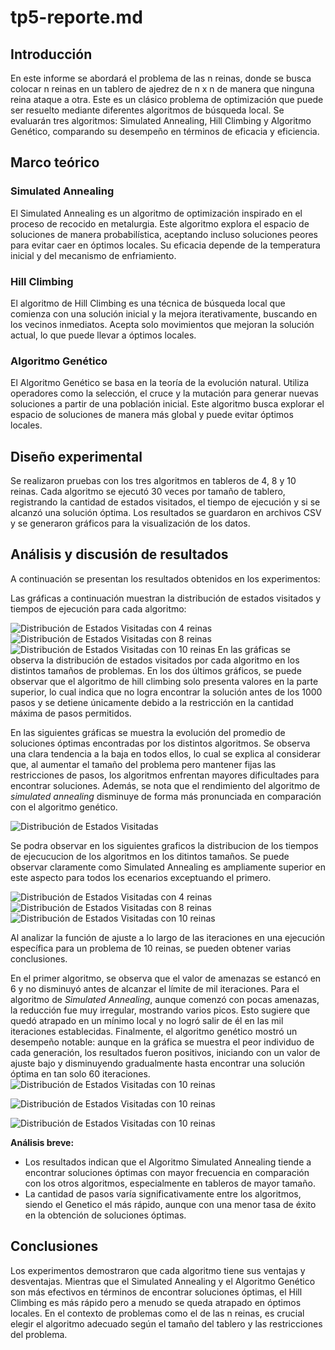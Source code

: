 # tp5-reporte.md

## Introducción
En este informe se abordará el problema de las n reinas, donde se busca colocar n reinas en un tablero de ajedrez de n x n de manera que ninguna reina ataque a otra. Este es un clásico problema de optimización que puede ser resuelto mediante diferentes algoritmos de búsqueda local. Se evaluarán tres algoritmos: Simulated Annealing, Hill Climbing y Algoritmo Genético, comparando su desempeño en términos de eficacia y eficiencia.

## Marco teórico
### Simulated Annealing
El Simulated Annealing es un algoritmo de optimización inspirado en el proceso de recocido en metalurgia. Este algoritmo explora el espacio de soluciones de manera probabilística, aceptando incluso soluciones peores para evitar caer en óptimos locales. Su eficacia depende de la temperatura inicial y del mecanismo de enfriamiento.

### Hill Climbing
El algoritmo de Hill Climbing es una técnica de búsqueda local que comienza con una solución inicial y la mejora iterativamente, buscando en los vecinos inmediatos. Acepta solo movimientos que mejoran la solución actual, lo que puede llevar a óptimos locales.

### Algoritmo Genético
El Algoritmo Genético se basa en la teoría de la evolución natural. Utiliza operadores como la selección, el cruce y la mutación para generar nuevas soluciones a partir de una población inicial. Este algoritmo busca explorar el espacio de soluciones de manera más global y puede evitar óptimos locales.

## Diseño experimental
Se realizaron pruebas con los tres algoritmos en tableros de 4, 8 y 10 reinas. Cada algoritmo se ejecutó 30 veces por tamaño de tablero, registrando la cantidad de estados visitados, el tiempo de ejecución y si se alcanzó una solución óptima. Los resultados se guardaron en archivos CSV y se generaron gráficos para la visualización de los datos.

## Análisis y discusión de resultados
A continuación se presentan los resultados obtenidos en los experimentos:

Las gráficas a continuación muestran la distribución de estados visitados y tiempos de ejecución para cada algoritmo:

![Distribución de Estados Visitadas con 4 reinas](images/boxplot_estados_4_reinas.png)
![Distribución de Estados Visitadas con 8 reinas](images/boxplot_estados_8_reinas.png)
![Distribución de Estados Visitadas con 10 reinas](images/boxplot_estados_10_reinas.png)
En las gráficas se observa la distribución de estados visitados por cada algoritmo en los distintos tamaños de problemas. En los dos últimos gráficos, se puede observar que el algoritmo de hill climbing solo presenta valores en la parte superior, lo cual indica que no logra encontrar la solución antes de los 1000 pasos y se detiene únicamente debido a la restricción en la cantidad máxima de pasos permitidos.

En las siguientes gráficas se muestra la evolución del promedio de soluciones óptimas encontradas por los distintos algoritmos. Se observa una clara tendencia a la baja en todos ellos, lo cual se explica al considerar que, al aumentar el tamaño del problema pero mantener fijas las restricciones de pasos, los algoritmos enfrentan mayores dificultades para encontrar soluciones. Además, se nota que el rendimiento del algoritmo de *simulated annealing* disminuye de forma más pronunciada en comparación con el algoritmo genético.

![Distribución de Estados Visitadas](images/promedio_soluciones_optimas.png)

Se podra observar en los siguientes graficos la distribucion de los tiempos de ejecucucion de los algoritmos en los ditintos tamaños. Se puede observar claramente como Simulated Annealing es ampliamente superior en este aspecto para todos los ecenarios exceptuando el primero.

![Distribución de Estados Visitadas con 4 reinas](images/boxplot_tiempos_4_reinas.png)
![Distribución de Estados Visitadas con 8 reinas](images/boxplot_tiempos_8_reinas.png)
![Distribución de Estados Visitadas con 10 reinas](images/boxplot_tiempos_10_reinas.png)


Al analizar la función de ajuste a lo largo de las iteraciones en una ejecución específica para un problema de 10 reinas, se pueden obtener varias conclusiones. 

En el primer algoritmo, se observa que el valor de amenazas se estancó en 6 y no disminuyó antes de alcanzar el límite de mil iteraciones. Para el algoritmo de *Simulated Annealing*, aunque comenzó con pocas amenazas, la reducción fue muy irregular, mostrando varios picos. Esto sugiere que quedó atrapado en un mínimo local y no logró salir de él en las mil iteraciones establecidas. Finalmente, el algoritmo genético mostró un desempeño notable: aunque en la gráfica se muestra el peor individuo de cada generación, los resultados fueron positivos, iniciando con un valor de ajuste bajo y disminuyendo gradualmente hasta encontrar una solución óptima en tan solo 60 iteraciones.
![Distribución de Estados Visitadas con 10 reinas](images/variacion_h_hillclimbing_n10.png)

![Distribución de Estados Visitadas con 10 reinas](images/variacion_h_simulatedannealing_n10.png)

![Distribución de Estados Visitadas con 10 reinas](images/variacion_h_n10.png)

**Análisis breve:** 
- Los resultados indican que el Algoritmo Simulated Annealing tiende a encontrar soluciones óptimas con mayor frecuencia en comparación con los otros algoritmos, especialmente en tableros de mayor tamaño.
- La cantidad de pasos varía significativamente entre los algoritmos, siendo el Genetico el más rápido, aunque con una menor tasa de éxito en la obtención de soluciones óptimas.

## Conclusiones
Los experimentos demostraron que cada algoritmo tiene sus ventajas y desventajas. Mientras que el Simulated Annealing y el Algoritmo Genético son más efectivos en términos de encontrar soluciones óptimas, el Hill Climbing es más rápido pero a menudo se queda atrapado en óptimos locales. En el contexto de problemas como el de las n reinas, es crucial elegir el algoritmo adecuado según el tamaño del tablero y las restricciones del problema. 

